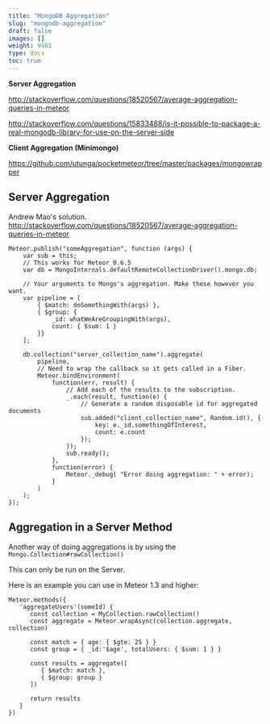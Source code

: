 ```yaml
---
title: "MongoDB Aggregation"
slug: "mongodb-aggregation"
draft: false
images: []
weight: 9981
type: docs
toc: true
---
```


**Server Aggregation**  

http://stackoverflow.com/questions/18520567/average-aggregation-queries-in-meteor

http://stackoverflow.com/questions/15833488/is-it-possible-to-package-a-real-mongodb-library-for-use-on-the-server-side

**Client Aggregation (Minimongo)**  

https://github.com/utunga/pocketmeteor/tree/master/packages/mongowrapper



## Server Aggregation 
Andrew Mao's solution.
http://stackoverflow.com/questions/18520567/average-aggregation-queries-in-meteor

```
Meteor.publish("someAggregation", function (args) {
    var sub = this;
    // This works for Meteor 0.6.5
    var db = MongoInternals.defaultRemoteCollectionDriver().mongo.db;

    // Your arguments to Mongo's aggregation. Make these however you want.
    var pipeline = [
        { $match: doSomethingWith(args) },
        { $group: {
            _id: whatWeAreGroupingWith(args),
            count: { $sum: 1 }
        }}
    ];

    db.collection("server_collection_name").aggregate(        
        pipeline,
        // Need to wrap the callback so it gets called in a Fiber.
        Meteor.bindEnvironment(
            function(err, result) {
                // Add each of the results to the subscription.
                _.each(result, function(e) {
                    // Generate a random disposable id for aggregated documents
                    sub.added("client_collection_name", Random.id(), {
                        key: e._id.somethingOfInterest,                        
                        count: e.count
                    });
                });
                sub.ready();
            },
            function(error) {
                Meteor._debug( "Error doing aggregation: " + error);
            }
        )
    );
});
```

## Aggregation in a Server Method
Another way of doing aggregations is by using the `Mongo.Collection#rawCollection()`

This can only be run on the Server.

Here is an example you can use in Meteor 1.3 and higher:


    Meteor.methods({
       'aggregateUsers'(someId) {
          const collection = MyCollection.rawCollection()
          const aggregate = Meteor.wrapAsync(collection.aggregate, collection)
    
          const match = { age: { $gte: 25 } }
          const group = { _id:'$age', totalUsers: { $sum: 1 } }
    
          const results = aggregate([
             { $match: match },
             { $group: group }
          ])
    
          return results
       }
    })



